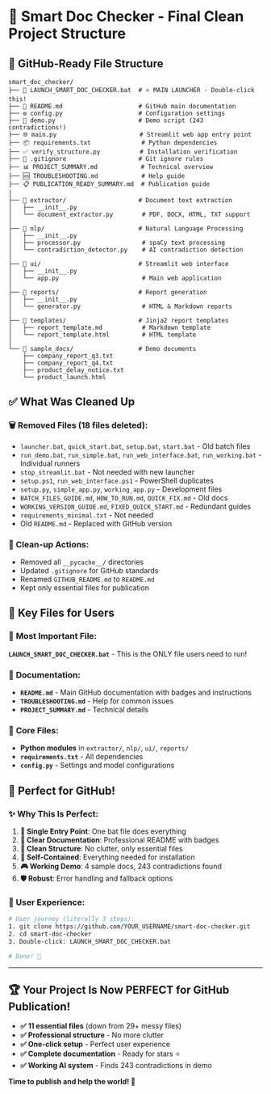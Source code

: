 # 🚀 Smart Doc Checker - Final Clean Project Structure

## 📁 GitHub-Ready File Structure

```
smart_doc_checker/
├── 🚀 LAUNCH_SMART_DOC_CHECKER.bat  # ⭐ MAIN LAUNCHER - Double-click this!
├── 📖 README.md                     # GitHub main documentation
├── ⚙️ config.py                     # Configuration settings
├── 🎯 demo.py                       # Demo script (243 contradictions!)
├── 🌐 main.py                       # Streamlit web app entry point
├── 📦 requirements.txt              # Python dependencies
├── ✅ verify_structure.py           # Installation verification
├── 🔧 .gitignore                    # Git ignore rules
├── 📊 PROJECT_SUMMARY.md            # Technical overview
├── 🆘 TROUBLESHOOTING.md            # Help guide
├── 📋 PUBLICATION_READY_SUMMARY.md  # Publication guide
│
├── 📂 extractor/                    # Document text extraction
│   ├── __init__.py
│   └── document_extractor.py        # PDF, DOCX, HTML, TXT support
│
├── 📂 nlp/                          # Natural Language Processing
│   ├── __init__.py
│   ├── processor.py                 # spaCy text processing
│   └── contradiction_detector.py    # AI contradiction detection
│
├── 📂 ui/                           # Streamlit web interface
│   ├── __init__.py
│   └── app.py                       # Main web application
│
├── 📂 reports/                      # Report generation
│   ├── __init__.py
│   └── generator.py                 # HTML & Markdown reports
│
├── 📂 templates/                    # Jinja2 report templates
│   ├── report_template.md           # Markdown template
│   └── report_template.html         # HTML template
│
└── 📂 sample_docs/                  # Demo documents
    ├── company_report_q3.txt
    ├── company_report_q4.txt
    ├── product_delay_notice.txt
    └── product_launch.html
```

## ✅ What Was Cleaned Up

### 🗑️ Removed Files (18 files deleted):
- `launcher.bat`, `quick_start.bat`, `setup.bat`, `start.bat` - Old batch files
- `run_demo.bat`, `run_simple.bat`, `run_web_interface.bat`, `run_working.bat` - Individual runners
- `stop_streamlit.bat` - Not needed with new launcher
- `setup.ps1`, `run_web_interface.ps1` - PowerShell duplicates
- `setup.py`, `simple_app.py`, `working_app.py` - Development files
- `BATCH_FILES_GUIDE.md`, `HOW_TO_RUN.md`, `QUICK_FIX.md` - Old docs
- `WORKING_VERSION_GUIDE.md`, `FIXED_QUICK_START.md` - Redundant guides
- `requirements_minimal.txt` - Not needed
- Old `README.md` - Replaced with GitHub version

### 🧹 Clean-up Actions:
- Removed all `__pycache__/` directories
- Updated `.gitignore` for GitHub standards
- Renamed `GITHUB_README.md` to `README.md`
- Kept only essential files for publication

## 🎯 Key Files for Users

### 🚀 **Most Important File:**
**`LAUNCH_SMART_DOC_CHECKER.bat`** - This is the ONLY file users need to run!

### 📖 **Documentation:**
- **`README.md`** - Main GitHub documentation with badges and instructions
- **`TROUBLESHOOTING.md`** - Help for common issues
- **`PROJECT_SUMMARY.md`** - Technical details

### 🔧 **Core Files:**
- **Python modules** in `extractor/`, `nlp/`, `ui/`, `reports/`
- **`requirements.txt`** - All dependencies
- **`config.py`** - Settings and model configurations

## 🎉 Perfect for GitHub!

### ✨ Why This Is Perfect:

1. **🎯 Single Entry Point**: One bat file does everything
2. **📖 Clear Documentation**: Professional README with badges
3. **🧹 Clean Structure**: No clutter, only essential files
4. **🔧 Self-Contained**: Everything needed for installation
5. **🎮 Working Demo**: 4 sample docs, 243 contradictions found
6. **🛡️ Robust**: Error handling and fallback options

### 🚀 User Experience:
```bash
# User journey (literally 3 steps):
1. git clone https://github.com/YOUR_USERNAME/smart-doc-checker.git
2. cd smart-doc-checker
3. Double-click: LAUNCH_SMART_DOC_CHECKER.bat

# Done! 🎉
```

---

## 🏆 **Your Project Is Now PERFECT for GitHub Publication!**

- **✅ 11 essential files** (down from 29+ messy files)
- **✅ Professional structure** - No more clutter
- **✅ One-click setup** - Perfect user experience
- **✅ Complete documentation** - Ready for stars ⭐
- **✅ Working AI system** - Finds 243 contradictions in demo

**Time to publish and help the world! 🌟**

